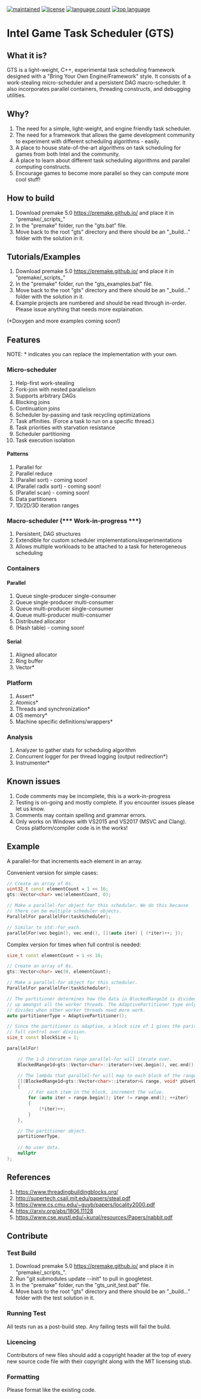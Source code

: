 [![maintained](https://img.shields.io/maintenance/yes/2019.svg)]()
[![license](https://img.shields.io/badge/License-MIT-blue.svg)]()
[![language count](https://img.shields.io/github/languages/count/GameTechDev/GTS-GamesTaskScheduler.svg)]()
[![top language](https://img.shields.io/github/languages/top/GameTechDev/GTS-GamesTaskScheduler.svg)]()

# Intel Game Task Scheduler (GTS)

## What it is?

GTS is a light-weight, C++, experimental task scheduling framework designed with a "Bring Your Own Engine/Framework"
style. It consists of a work-stealing micro-scheduler and a persistent DAG macro-scheduler. It also incorporates
parallel containers, threading constructs, and debugging utilities.

## Why?

1. The need for a simple, light-weight, and engine friendly task scheduler.
2. The need for a framework that allows the game development community to experiment with different scheduling algorithms - easily.
3. A place to house state-of-the-art algorithms on task scheduling for games from both Intel and the community.
4. A place to learn about different task scheduling algorithms and parallel computing constructs.
5. Encourage games to become more parallel so they can compute more cool stuff!

## How to build

1. Download premake 5.0 https://premake.github.io/ and place it in "premake/\_scripts\_"
2. In the "premake" folder, run the "gts.bat" file.
3. Move back to the root "gts" directory and there should be an "_build..." folder with the solution in it.

## Tutorials/Examples

1. Download premake 5.0 https://premake.github.io/ and place it in "premake/\_scripts\_"
2. In the "premake" folder, run the "gts_examples.bat" file.
3. Move back to the root "gts" directory and there should be an "_build..." folder with the solution in it.
4. Example projects are numbered and should be read through in-order. Please issue anything that needs more explaination.

(*Doxygen and more examples coming soon!)

## Features

NOTE: * indicates you can replace the implementation with your own.

### Micro-scheduler

1. Help-first work-stealing
2. Fork-join with nested parallelism
3. Supports arbitrary DAGs
4. Blocking joins
5. Continuation joins
6. Scheduler by-passing and task recycling optimizations
7. Task affinities. (Force a task to run on a specific thread.)
8. Task priorities with starvation resistance
9. Scheduler partitioning
10. Task execution isolation

#### Patterns

1. Parallel for
2. Parallel reduce
3. (Parallel sort) - coming soon!
4. (Parallel radix sort) - coming soon!
4. (Parallel scan) - coming soon!
3. Data partitioners
4. 1D/2D/3D iteration ranges

### Macro-scheduler (*** Work-in-progress ***)

1. Persistent, DAG structures
2. Extendible for custom scheduler implementations/experimentations
3. Allows multiple workloads to be attached to a task for heterogeneous scheduling

### Containers

#### Parallel
1. Queue single-producer single-consumer
2. Queue single-producer multi-consumer
3. Queue multi-producer single-consumer
4. Queue multi-producer multi-consumer
5. Distributed allocator
6. (Hash table) - coming soon!

#### Serial

1. Aligned allocator
2. Ring buffer
3. Vector*

### Platform

1. Assert*
2. Atomics*
3. Threads and synchronization*
4. OS memory*
5. Machine specific definitions/wrappers*

### Analysis

1. Analyzer to gather stats for scheduling algorithm
2. Concurrent logger for per thread logging (output redirection*)
3. Instrumenter*

## Known issues

1. Code comments may be incomplete, this is a work-in-progress
2. Testing is on-going and mostly complete. If you encounter issues please let us know.
3. Comments may contain spelling and grammar errors.
4. Only works on Windows with VS2015 and VS2017 (MSVC and Clang). Cross platform/compiler code is in the works!

## Example

A parallel-for that increments each element in an array.

Convenient version for simple cases:
```cpp
// Create an array of 0s.
uint32_t const elementCount = 1 << 16;
gts::Vector<char> vec(elementCount, 0);

// Make a parallel-for object for this scheduler. We do this because
// there can be multiple scheduler objects.
ParallelFor parallelFor(taskScheduler);

// Similar to std::for_each.
parallelFor(vec.begin(), vec.end(), [](auto iter) { (*iter)++; });
```

Complex version for times when full control is needed:
```cpp
size_t const elementCount = 1 << 16;

// Create an array of 0s.
gts::Vector<char> vec(0, elementCount);

// Make a parallel-for object for this scheduler.
ParallelFor parallelFor(taskScheduler);

// The partitioner determines how the data in BlockedRange1d is divided
// up amongst all the worker threads. The AdaptivePartitioner type only
// divides when other worker threads need more work.
auto partitionerType = AdaptivePartitioner();

// Since the partitioner is adaptive, a block size of 1 gives the paritioner
// full control over division.
size_t const blockSize = 1;

parallelFor(

    // The 1-D iteration range parallel-for will iterate over.
    BlockedRange1d<gts::Vector<char>::iterator>(vec.begin(), vec.end(), blockSize),

    // The lambda that parallel-for will map to each block of the range.
    [](BlockedRange1d<gts::Vector<char>::iterator>& range, void* pUserData, TaskContext const&)
    {
        // For each item in the block, increment the value.
        for (auto iter = range.begin(); iter != range.end(); ++iter)
        {
            (*iter)++;
        }
    },

    // The partitioner object.
    partitionerType,
    
    // No user data.
    nullptr
);
```

## References
1. https://www.threadingbuildingblocks.org/
2. http://supertech.csail.mit.edu/papers/steal.pdf
3. https://www.cs.cmu.edu/~guyb/papers/locality2000.pdf
4. https://arxiv.org/abs/1806.11128
5. https://www.cse.wustl.edu/~kunal/resources/Papers/nabbit.pdf


## Contribute

### Test Build

1. Download premake 5.0 https://premake.github.io/ and place it in "premake/\_scripts\_".
2. Run "git submodules update --init" to pull in googletest.
3. In the "premake" folder, run the "gts_unit_test.bat" file.
4. Move back to the root "gts" directory and there should be an "_build..." folder with the test solution in it.

### Running Test

All tests run as a post-build step. Any failing tests will fail the build.

### Licencing

Contributors of new files should add a copyright header at the top of every new source code
file with their copyright along with the MIT licensing stub.

### Formatting

Please format like the existing code.

